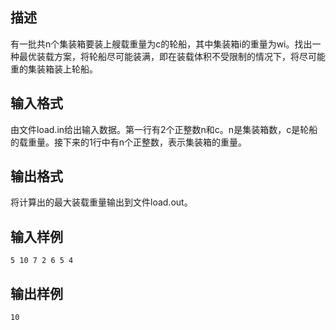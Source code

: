 ## 描述

有一批共n个集装箱要装上艘载重量为c的轮船，其中集装箱i的重量为wi。找出一种最优装载方案，将轮船尽可能装满，即在装载体积不受限制的情况下，将尽可能重的集装箱装上轮船。<br />

## 输入格式

由文件load.in给出输入数据。第一行有2个正整数n和c。n是集装箱数，c是轮船的载重量。接下来的1行中有n个正整数，表示集装箱的重量。

## 输出格式

将计算出的最大装载重量输出到文件load.out。

## 输入样例

```plaintext
5 10 7 2 6 5 4
```

## 输出样例

```plaintext
10
```



 



 

